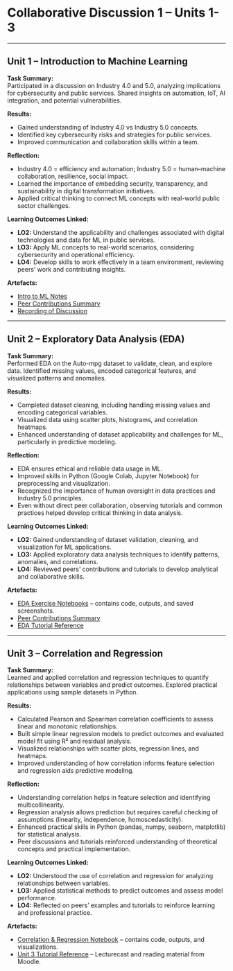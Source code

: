 # Collaborative Discussion 1 – Units 1-3

---

## Unit 1 – Introduction to Machine Learning

**Task Summary:**  
Participated in a discussion on Industry 4.0 and 5.0, analyzing implications for cybersecurity and public services. Shared insights on automation, IoT, AI integration, and potential vulnerabilities.

**Results:**  
- Gained understanding of Industry 4.0 vs Industry 5.0 concepts.  
- Identified key cybersecurity risks and strategies for public services.  
- Improved communication and collaboration skills within a team.

**Reflection:**  
- Industry 4.0 = efficiency and automation; Industry 5.0 = human–machine collaboration, resilience, social impact.  
- Learned the importance of embedding security, transparency, and sustainability in digital transformation initiatives.  
- Applied critical thinking to connect ML concepts with real-world public sector challenges.

**Learning Outcomes Linked:**  
- **LO2:** Understand the applicability and challenges associated with digital technologies and data for ML in public services.  
- **LO3:** Apply ML concepts to real-world scenarios, considering cybersecurity and operational efficiency.  
- **LO4:** Develop skills to work effectively in a team environment, reviewing peers’ work and contributing insights.

**Artefacts:**  
- [Intro to ML Notes](../../artefacts/intro_to_ml_notes.md)  
- [Peer Contributions Summary](../../artefacts/peer_notes.md)  
- [Recording of Discussion](../../artefacts/Recording_AND_seminars.md)

---

## Unit 2 – Exploratory Data Analysis (EDA)

**Task Summary:**  
Performed EDA on the Auto-mpg dataset to validate, clean, and explore data. Identified missing values, encoded categorical features, and visualized patterns and anomalies.

**Results:**  
- Completed dataset cleaning, including handling missing values and encoding categorical variables.  
- Visualized data using scatter plots, histograms, and correlation heatmaps.  
- Enhanced understanding of dataset applicability and challenges for ML, particularly in predictive modeling.

**Reflection:**  
- EDA ensures ethical and reliable data usage in ML.  
- Improved skills in Python (Google Colab, Jupyter Notebook) for preprocessing and visualization.  
- Recognized the importance of human oversight in data practices and Industry 5.0 principles.  
- Even without direct peer collaboration, observing tutorials and common practices helped develop critical thinking in data analysis.

**Learning Outcomes Linked:**  
- **LO2:** Gained understanding of dataset validation, cleaning, and visualization for ML applications.  
- **LO3:** Applied exploratory data analysis techniques to identify patterns, anomalies, and correlations.  
- **LO4:** Reviewed peers’ contributions and tutorials to develop analytical and collaborative skills.

**Artefacts:**  
- [EDA Exercise Notebooks](../../artefacts/eda_notebooks.ipynb) – contains code, outputs, and saved screenshots.  
- [Peer Contributions Summary](../../artefacts/peer_notes.md)  
- [EDA Tutorial Reference](https://colab.research.google.com/drive/1nonnJUhote03ysz4BPGPIkzGwkxYi5-9?usp=sharing)

---

## Unit 3 – Correlation and Regression

**Task Summary:**  
Learned and applied correlation and regression techniques to quantify relationships between variables and predict outcomes. Explored practical applications using sample datasets in Python.

**Results:**  
- Calculated Pearson and Spearman correlation coefficients to assess linear and monotonic relationships.  
- Built simple linear regression models to predict outcomes and evaluated model fit using R² and residual analysis.  
- Visualized relationships with scatter plots, regression lines, and heatmaps.  
- Improved understanding of how correlation informs feature selection and regression aids predictive modeling.

**Reflection:**  
- Understanding correlation helps in feature selection and identifying multicollinearity.  
- Regression analysis allows prediction but requires careful checking of assumptions (linearity, independence, homoscedasticity).  
- Enhanced practical skills in Python (pandas, numpy, seaborn, matplotlib) for statistical analysis.  
- Peer discussions and tutorials reinforced understanding of theoretical concepts and practical implementation.

**Learning Outcomes Linked:**  
- **LO2:** Understood the use of correlation and regression for analyzing relationships between variables.  
- **LO3:** Applied statistical methods to predict outcomes and assess model performance.  
- **LO4:** Reflected on peers’ examples and tutorials to reinforce learning and professional practice.

**Artefacts:**  
- [Correlation & Regression Notebook](../../artefacts/Unit03_correlation_regression_notebook.ipynb) – contains code, outputs, and visualizations.  
- [Unit 3 Tutorial Reference](../../artefacts/unit3_lecturecast.pdf) – Lecturecast and reading material from Moodle.


